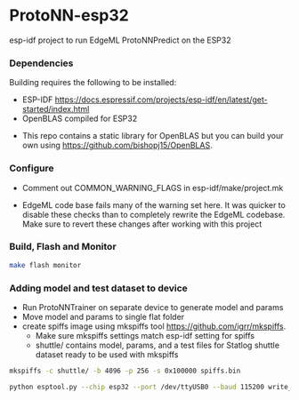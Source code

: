 # ProtoNN-esp32
esp-idf project to run EdgeML ProtoNNPredict on the ESP32  


### Dependencies
Building requires the following to be installed:

* ESP-IDF <https://docs.espressif.com/projects/esp-idf/en/latest/get-started/index.html>
* OpenBLAS compiled for ESP32
 - This repo contains a static library for OpenBLAS but you can build your own using <https://github.com/bishopj15/OpenBLAS>.


### Configure
- Comment out COMMON_WARNING_FLAGS in esp-idf/make/project.mk
 * EdgeML code base fails many of the warning set here. It was quicker to disable these checks than to completely rewrite the EdgeML codebase.  Make sure to revert these changes after working with this project

### Build, Flash and Monitor

```sh
make flash monitor
```


### Adding model and test dataset to device

- Run ProtoNNTrainer on separate device to generate model and params
- Move model and params to single flat folder
- create spiffs image using mkspiffs tool <https://github.com/igrr/mkspiffs>.
  * Make sure mkspiffs settings match esp-idf setting for spiffs
  * shuttle/ contains model, params, and a test files for Statlog shuttle dataset ready to be used with mkspiffs


```sh
mkspiffs -c shuttle/ -b 4096 -p 256 -s 0x100000 spiffs.bin

python esptool.py --chip esp32 --port /dev/ttyUSB0 --baud 115200 write_flash -z 0x110000 spiffs.bin
```
